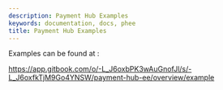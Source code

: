 ```yaml
---
description: Payment Hub Examples
keywords: documentation, docs, phee
title: Payment Hub Examples
---
```



Examples can be found at :

<https://app.gitbook.com/o/-L_J6oxbPK3wAuGnofJl/s/-L_J6oxfkTjM9Go4YNSW/payment-hub-ee/overview/example>

